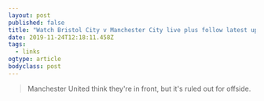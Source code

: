```yaml
---
layout: post 
published: false 
title: "Watch Bristol City v Manchester City live plus follow latest updates on five other WSL games - Live - BBC Sport" 
date: 2019-11-24T12:18:11.458Z 
tags:
  - links
ogtype: article 
bodyclass: post 
---
```


> Manchester United think they're in front, but it's ruled out for offside.